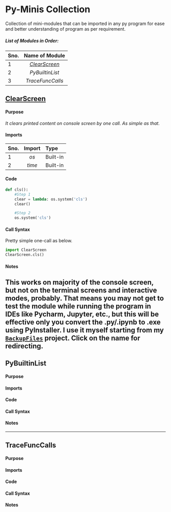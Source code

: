 # Py-Minis Collection
Collection of mini-modules that can be imported in any py program for ease and better understanding of program as per requirement.

##### List of Modules in Order:
**Sno.** | **Name of Module**
:------- | :----------------:
1 | [_ClearScreen_](https://github.com/Bhargav43/Py-Minis/blob/master/ClearScreen/ClearScreen.py)
2 | _PyBuiltinList_
3 | _TraceFuncCalls_

## [ClearScreen](https://github.com/Bhargav43/Py-Minis/blob/master/ClearScreen/ClearScreen.py)
#### Purpose
_It clears printed content on console screen by one call. As simple as that._

#### Imports
**Sno.** | **Import** | **Type**
:------- | :--------: | :-------
1 | _os_ | Built-in
2 | _time_ | Built-in
#### Code
```python
def cls():
    #Step 1
    clear = lambda: os.system('cls')
    clear()

    #Step 2
    os.system('cls')
```
#### Call Syntax
Pretty simple one-call as below.
```python
import ClearScreen
ClearScreen.cls()
```
#### Notes
This works on majority of the console screen, but not on the terminal screens and interactive modes, probably. That means you may not get to test the module while running the program in IDEs like Pycharm, Jupyter, etc., but this will be effective only you convert the .py/.ipynb to .exe using PyInstaller.
I use it myself starting from my [`BackupFiles`](https://github.com/Bhargav43/BackupFiles) project. Click on the name for redirecting.
---

## PyBuiltinList
#### Purpose

#### Imports

#### Code

#### Call Syntax

#### Notes

---

## TraceFuncCalls
#### Purpose

#### Imports

#### Code

#### Call Syntax

#### Notes

<!--
---

## Module-Name
#### Purpose

#### Imports

#### Code

#### Call Syntax

#### Notes

-->
